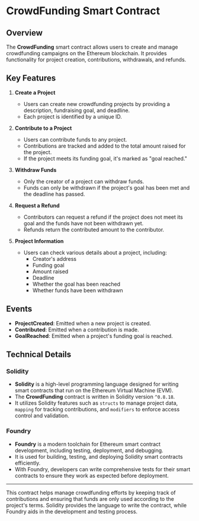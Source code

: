 # CrowdFunding Smart Contract

## Overview

The **CrowdFunding** smart contract allows users to create and manage crowdfunding campaigns on the Ethereum blockchain. It provides functionality for project creation, contributions, withdrawals, and refunds.

## Key Features

1. **Create a Project**
   - Users can create new crowdfunding projects by providing a description, fundraising goal, and deadline.
   - Each project is identified by a unique ID.

2. **Contribute to a Project**
   - Users can contribute funds to any project.
   - Contributions are tracked and added to the total amount raised for the project.
   - If the project meets its funding goal, it's marked as "goal reached."

3. **Withdraw Funds**
   - Only the creator of a project can withdraw funds.
   - Funds can only be withdrawn if the project's goal has been met and the deadline has passed.

4. **Request a Refund**
   - Contributors can request a refund if the project does not meet its goal and the funds have not been withdrawn yet.
   - Refunds return the contributed amount to the contributor.

5. **Project Information**
   - Users can check various details about a project, including:
     - Creator's address
     - Funding goal
     - Amount raised
     - Deadline
     - Whether the goal has been reached
     - Whether funds have been withdrawn

## Events

- **ProjectCreated**: Emitted when a new project is created.
- **Contributed**: Emitted when a contribution is made.
- **GoalReached**: Emitted when a project's funding goal is reached.

## Technical Details

### Solidity

- **Solidity** is a high-level programming language designed for writing smart contracts that run on the Ethereum Virtual Machine (EVM).
- The **CrowdFunding** contract is written in Solidity version `^0.8.18`.
- It utilizes Solidity features such as `structs` to manage project data, `mapping` for tracking contributions, and `modifiers` to enforce access control and validation.

### Foundry

- **Foundry** is a modern toolchain for Ethereum smart contract development, including testing, deployment, and debugging.
- It is used for building, testing, and deploying Solidity smart contracts efficiently.
- With Foundry, developers can write comprehensive tests for their smart contracts to ensure they work as expected before deployment.

---

This contract helps manage crowdfunding efforts by keeping track of contributions and ensuring that funds are only used according to the project's terms. Solidity provides the language to write the contract, while Foundry aids in the development and testing process.

